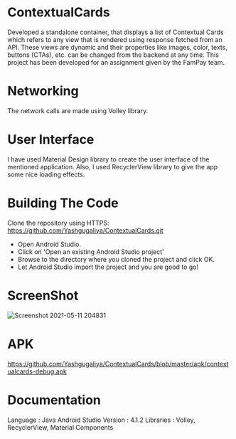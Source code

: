 # ContextualCards
Developed a standalone container, that displays a list of Contextual Cards which refers to any view that is rendered using response fetched from an API.
These views are dynamic and their properties like images, color, texts, buttons (CTAs), etc. can be changed from the backend at any time.
This project has been developed for an assignment given by the FamPay team.

# Networking
The network calls are made using Volley library.

# User Interface
I have used Material Design library to create the user interface of the mentioned application. Also, I used RecyclerView library to give the app some nice loading effects.

# Building The Code
Clone the repository using HTTPS: https://github.com/Yashgugaliya/ContextualCards.git
* Open Android Studio.
* Click on 'Open an existing Android Studio project'
* Browse to the directory where you cloned the project and click OK.
* Let Android Studio import the project and you are good to go!

# ScreenShot
![Screenshot 2021-05-11 204831](https://user-images.githubusercontent.com/47205113/117841410-833abc80-b229-11eb-9d59-30ac0e8ead84.jpg)

# APK
https://github.com/Yashgugaliya/ContextualCards/blob/master/apk/contextualcards-debug.apk
# Documentation
Language : Java
Android Studio Version : 4.1.2
Libraries : Volley, RecyclerView, Material Components



